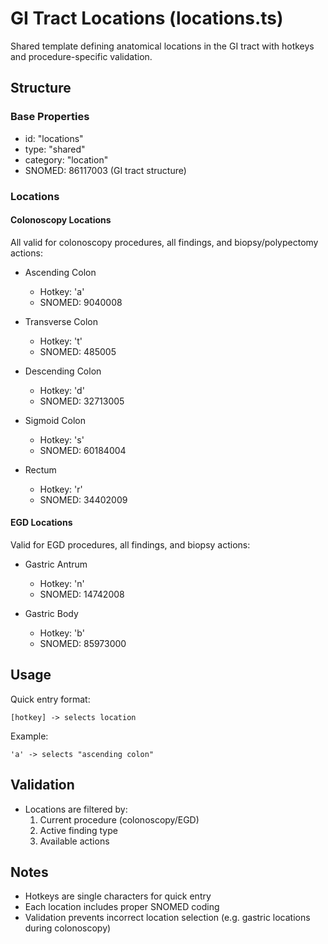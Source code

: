 # GI Tract Locations (locations.ts)

Shared template defining anatomical locations in the GI tract with hotkeys and procedure-specific validation.

## Structure

### Base Properties
- id: "locations"
- type: "shared"
- category: "location"
- SNOMED: 86117003 (GI tract structure)

### Locations

#### Colonoscopy Locations
All valid for colonoscopy procedures, all findings, and biopsy/polypectomy actions:

- Ascending Colon
  - Hotkey: 'a'
  - SNOMED: 9040008
  
- Transverse Colon
  - Hotkey: 't'
  - SNOMED: 485005
  
- Descending Colon
  - Hotkey: 'd'
  - SNOMED: 32713005
  
- Sigmoid Colon
  - Hotkey: 's'
  - SNOMED: 60184004
  
- Rectum
  - Hotkey: 'r'
  - SNOMED: 34402009

#### EGD Locations
Valid for EGD procedures, all findings, and biopsy actions:

- Gastric Antrum
  - Hotkey: 'n'
  - SNOMED: 14742008
  
- Gastric Body
  - Hotkey: 'b'
  - SNOMED: 85973000

## Usage

Quick entry format:
```
[hotkey] -> selects location
```

Example:
```
'a' -> selects "ascending colon"
```

## Validation

- Locations are filtered by:
  1. Current procedure (colonoscopy/EGD)
  2. Active finding type
  3. Available actions

## Notes
- Hotkeys are single characters for quick entry
- Each location includes proper SNOMED coding
- Validation prevents incorrect location selection (e.g. gastric locations during colonoscopy)

